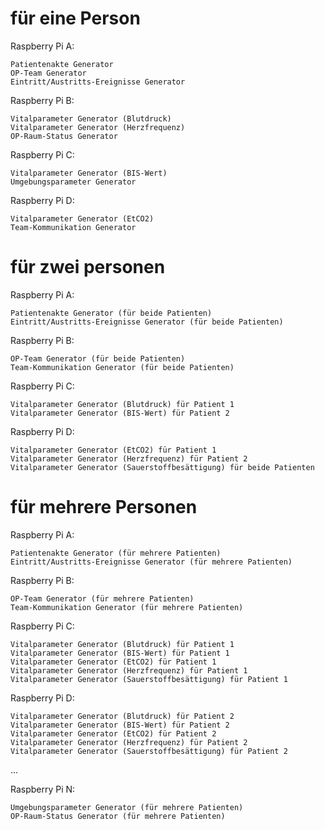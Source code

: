 # für eine Person

Raspberry Pi A:

    Patientenakte Generator
    OP-Team Generator
    Eintritt/Austritts-Ereignisse Generator

Raspberry Pi B:

    Vitalparameter Generator (Blutdruck)
    Vitalparameter Generator (Herzfrequenz)
    OP-Raum-Status Generator

Raspberry Pi C:

    Vitalparameter Generator (BIS-Wert)
    Umgebungsparameter Generator

Raspberry Pi D:

    Vitalparameter Generator (EtCO2)
    Team-Kommunikation Generator

# für zwei personen

Raspberry Pi A:

    Patientenakte Generator (für beide Patienten)
    Eintritt/Austritts-Ereignisse Generator (für beide Patienten)

Raspberry Pi B:

    OP-Team Generator (für beide Patienten)
    Team-Kommunikation Generator (für beide Patienten)

Raspberry Pi C:

    Vitalparameter Generator (Blutdruck) für Patient 1
    Vitalparameter Generator (BIS-Wert) für Patient 2

Raspberry Pi D:

    Vitalparameter Generator (EtCO2) für Patient 1
    Vitalparameter Generator (Herzfrequenz) für Patient 2
    Vitalparameter Generator (Sauerstoffbesättigung) für beide Patienten


# für mehrere Personen

Raspberry Pi A:

    Patientenakte Generator (für mehrere Patienten)
    Eintritt/Austritts-Ereignisse Generator (für mehrere Patienten)

Raspberry Pi B:

    OP-Team Generator (für mehrere Patienten)
    Team-Kommunikation Generator (für mehrere Patienten)

Raspberry Pi C:

    Vitalparameter Generator (Blutdruck) für Patient 1
    Vitalparameter Generator (BIS-Wert) für Patient 1
    Vitalparameter Generator (EtCO2) für Patient 1
    Vitalparameter Generator (Herzfrequenz) für Patient 1
    Vitalparameter Generator (Sauerstoffbesättigung) für Patient 1

Raspberry Pi D:

    Vitalparameter Generator (Blutdruck) für Patient 2
    Vitalparameter Generator (BIS-Wert) für Patient 2
    Vitalparameter Generator (EtCO2) für Patient 2
    Vitalparameter Generator (Herzfrequenz) für Patient 2
    Vitalparameter Generator (Sauerstoffbesättigung) für Patient 2

...

Raspberry Pi N:

    Umgebungsparameter Generator (für mehrere Patienten)
    OP-Raum-Status Generator (für mehrere Patienten)